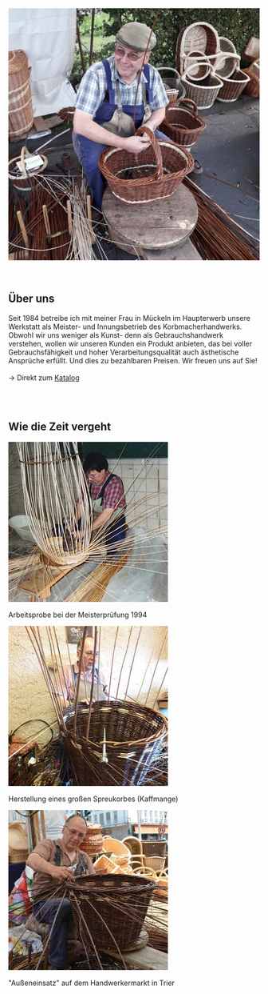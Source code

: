 
<div style="display: flex; align-items: center; gap: 2rem; flex-wrap: wrap;">
  <div style="flex: 1; min-width: 250px;">
    <img src="assets/images/homepage1.jpg" alt="Basket" style="width: 100%; height: auto;">
  </div>
  <div style="flex: 2; min-width: 250px;">
    <h2>Über uns</h2>
    <p>
      Seit 1984 betreibe ich mit meiner Frau in Mückeln im Haupterwerb unsere Werkstatt als Meister- und Innungsbetrieb des Korbmacherhandwerks. Obwohl wir uns weniger als Kunst- denn als Gebrauchshandwerk verstehen, wollen wir unseren Kunden ein Produkt anbieten, das bei voller Gebrauchsfähigkeit und hoher Verarbeitungsqualität auch ästhetische Ansprüche erfüllt. Und dies zu bezahlbaren Preisen. Wir freuen uns auf Sie!<br><br>→ Direkt zum <a href="assets/files/Katalog 2025.pdf">Katalog</a>
    </p>
  </div>
</div>

<br>
<br>

## Wie die Zeit vergeht

<div class="grid__wrapper">

  <div class="grid__item">
    <img src="assets/images/basket1.jpg" alt="Basket 1">
    <p class="text--center">Arbeitsprobe bei der Meisterprüfung 1994</p>
  </div>

  <div class="grid__item">
    <img src="assets/images/basket2.jpg" alt="Basket 2">
    <p class="text--center">Herstellung eines großen Spreukorbes (Kaffmange)</p>
  </div>

  <div class="grid__item">
    <img src="assets/images/basket3.jpg" alt="Basket 3">
    <p class="text--center">"Außeneinsatz" auf dem Handwerkermarkt in Trier</p>
  </div>

</div>